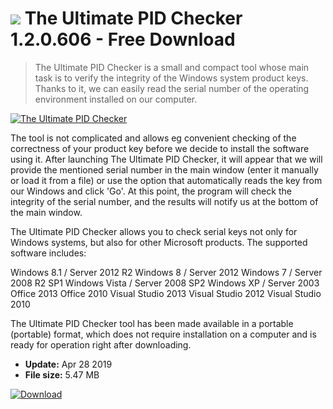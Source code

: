 # ![](https://cdn.softexe.net/static/icon/e/the-ultimate-pid-checker-8168.png) The Ultimate PID Checker 1.2.0.606 - Free Download

> The Ultimate PID Checker is a small and compact tool whose main task is to verify the integrity of the Windows system product keys. Thanks to it, we can easily read the serial number of the operating environment installed on our computer.

[![The Ultimate PID Checker](https://gallery.dpcdn.pl/imgc/Tools/91019/g_-_420x350_1.5_-_x98ad0aae-c196-402b-9862-be3e952c1f05.png)](https://softexe.net/win/system/other/the-ultimate-pid-checker:hpfh.html)

The tool is not complicated and allows eg convenient checking of the correctness of your product key before we decide to install the software using it. After launching The Ultimate PID Checker, it will appear that we will provide the mentioned serial number in the main window (enter it manually or load it from a file) or use the option that automatically reads the key from our Windows and click 'Go'. At this point, the program will check the integrity of the serial number, and the results will notify us at the bottom of the main window.
 
 The Ultimate PID Checker allows you to check serial keys not only for Windows systems, but also for other Microsoft products. The supported software includes:
 
 Windows 8.1 / Server 2012 R2
 Windows 8 / Server 2012
 Windows 7 / Server 2008 R2 SP1
 Windows Vista / Server 2008 SP2
 Windows XP / Server 2003
 Office 2013
 Office 2010
 Visual Studio 2013
 Visual Studio 2012
 Visual Studio 2010
 
 The Ultimate PID Checker tool has been made available in a portable (portable) format, which does not require installation on a computer and is ready for operation right after downloading.


- **Update:** Apr 28 2019
- **File size:** 5.47 MB

[![Download](https://cdn.softexe.net/static/img/download.png)](https://softexe.net/win/system/other/the-ultimate-pid-checker:hpfh.html)

